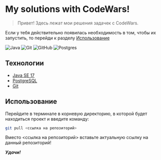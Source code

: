 # My solutions with CodeWars!
>Привет! Здесь лежат мои решения задачек с CodeWars.

Если у тебя действительно появилась необходимость в том,
чтобы их запустить, то перейди к разделу [Использование]()

![Java](https://img.shields.io/badge/java-%23ED8B00.svg?style=for-the-badge&logo=openjdk&logoColor=white)
![Git](https://img.shields.io/badge/git-%23F05033.svg?style=for-the-badge&logo=git&logoColor=white)
![GitHub](https://img.shields.io/badge/github-%23121011.svg?style=for-the-badge&logo=github&logoColor=white)
![Postgres](https://img.shields.io/badge/postgres-%23316192.svg?style=for-the-badge&logo=postgresql&logoColor=white)

## Технологии
+ [Java SE 17](https://jdk.java.net/23/)
+ [PostgreSQL](https://www.postgresql.org/)
+ [Git](https://git-scm.com/)

## Использование

Перейдите в терминале в корневую директорию,
в которой будет находиться проект и введите команду:

```bash
git pull <ссылка на репозиторий>
```

Вместо <ссылка на репозиторий> вставьте актуальную ссылку на данный репозиторий!

***Удачи!***